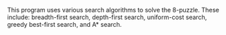 This program uses various search algorithms to solve the 8-puzzle. These include: breadth-first search, depth-first search, uniform-cost search, greedy best-first search, and A* search. 
